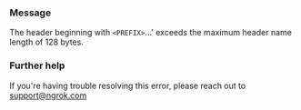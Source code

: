 
### Message
The header beginning with <code>&lt;PREFIX&gt;</code>...' exceeds the maximum header name length of 128 bytes.

### Further help
If you're having trouble resolving this error, please reach out to [support@ngrok.com](mailto:support@ngrok.com?subject=Help%20with%20ERR_NGROK_377)

